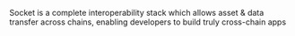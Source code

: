 Socket is a complete interoperability stack which allows asset & data transfer across chains, enabling developers to build truly cross-chain apps